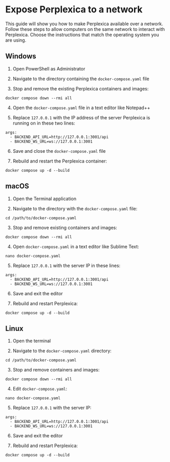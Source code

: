 # Expose Perplexica to a network

This guide will show you how to make Perplexica available over a network. Follow these steps to allow computers on the same network to interact with Perplexica. Choose the instructions that match the operating system you are using.

## Windows

1. Open PowerShell as Administrator

2. Navigate to the directory containing the `docker-compose.yaml` file

3. Stop and remove the existing Perplexica containers and images:

```
docker compose down --rmi all
```

4. Open the `docker-compose.yaml` file in a text editor like Notepad++

5. Replace `127.0.0.1` with the IP address of the server Perplexica is running on in these two lines:

```
args:
  - BACKEND_API_URL=http://127.0.0.1:3001/api
  - BACKEND_WS_URL=ws://127.0.0.1:3001
```

6. Save and close the `docker-compose.yaml` file

7. Rebuild and restart the Perplexica container:

```
docker compose up -d --build
```

## macOS

1. Open the Terminal application

2. Navigate to the directory with the `docker-compose.yaml` file:

```
cd /path/to/docker-compose.yaml
```

3. Stop and remove existing containers and images:

```
docker compose down --rmi all
```

4. Open `docker-compose.yaml` in a text editor like Sublime Text:

```
nano docker-compose.yaml
```

5. Replace `127.0.0.1` with the server IP in these lines:

```
args:
  - BACKEND_API_URL=http://127.0.0.1:3001/api
  - BACKEND_WS_URL=ws://127.0.0.1:3001
```

6. Save and exit the editor

7. Rebuild and restart Perplexica:

```
docker compose up -d --build
```

## Linux

1. Open the terminal

2. Navigate to the `docker-compose.yaml` directory:

```
cd /path/to/docker-compose.yaml
```

3. Stop and remove containers and images:

```
docker compose down --rmi all
```

4. Edit `docker-compose.yaml`:

```
nano docker-compose.yaml
```

5. Replace `127.0.0.1` with the server IP:

```
args:
  - BACKEND_API_URL=http://127.0.0.1:3001/api
  - BACKEND_WS_URL=ws://127.0.0.1:3001
```

6. Save and exit the editor

7. Rebuild and restart Perplexica:

```
docker compose up -d --build
```
